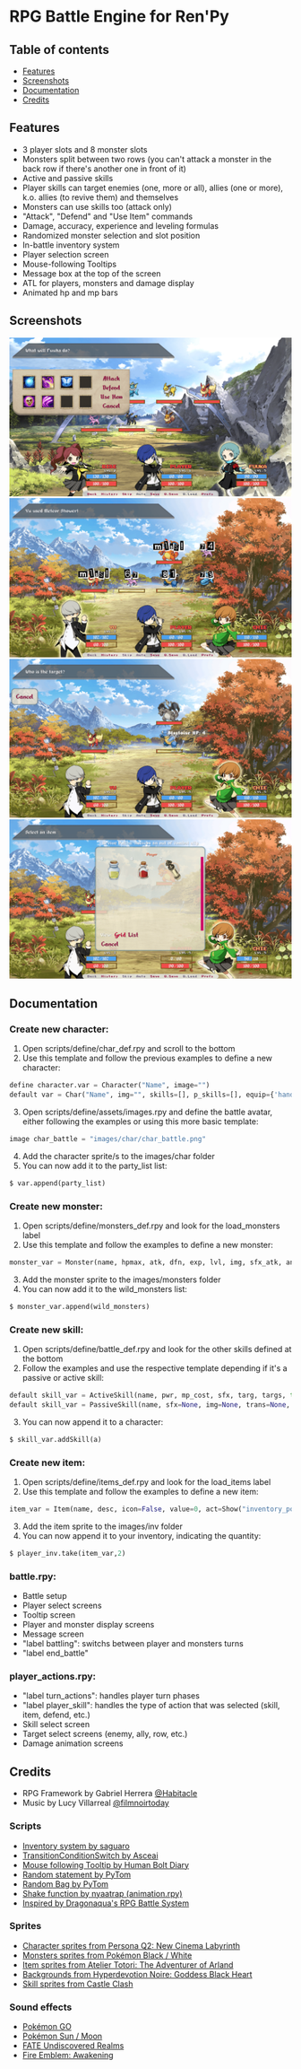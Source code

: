 # RPG Battle Engine for Ren'Py

## Table of contents
* [Features](#features)
* [Screenshots](#screenshots)
* [Documentation](#documentation)
* [Credits](#credits)

## Features
* 3 player slots and 8 monster slots
* Monsters split between two rows (you can't attack a monster in the back row if there's another one in front of it)
* Active and passive skills
* Player skills can target enemies (one, more or all), allies (one or more), k.o. allies (to revive them) and themselves
* Monsters can use skills too (attack only)
* "Attack", "Defend" and "Use Item" commands
* Damage, accuracy, experience and leveling formulas
* Randomized monster selection and slot position
* In-battle inventory system
* Player selection screen
* Mouse-following Tooltips
* Message box at the top of the screen
* ATL for players, monsters and damage display
* Animated hp and mp bars

## Screenshots

![screenshot 1](screenshots/1.png)
![screenshot 2](screenshots/2.png)
![screenshot 3](screenshots/3.png)
![screenshot 4](screenshots/4.png)

## Documentation

### Create new character:
1. Open scripts/define/char_def.rpy and scroll to the bottom
2. Use this template and follow the previous examples to define a new character:
```py
define character.var = Character("Name", image="")
default var = Char("Name", img="", skills=[], p_skills=[], equip={'hand': None, 'head': None, 'chest': None, 'accs': None})
```
3. Open scripts/define/assets/images.rpy and define the battle avatar, either following the examples or using this more basic template:
```py
image char_battle = "images/char/char_battle.png"
```
4. Add the character sprite/s to the images/char folder
5. You can now add it to the party_list list:
```py
$ var.append(party_list)
```

### Create new monster:
1. Open scripts/define/monsters_def.rpy and look for the load_monsters label
2. Use this template and follow the examples to define a new monster:
```py
monster_var = Monster(name, hpmax, atk, dfn, exp, lvl, img, sfx_atk, anim, skills)
```
3. Add the monster sprite to the images/monsters folder
4. You can now add it to the wild_monsters list:
```py
$ monster_var.append(wild_monsters)
```

### Create new skill:
1. Open scripts/define/battle_def.rpy and look for the other skills defined at the bottom
2. Follow the examples and use the respective template depending if it's a passive or active skill:
```py
default skill_var = ActiveSkill(name, pwr, mp_cost, sfx, targ, targs, type='active', trans=None, img=None, back_row=False)`
default skill_var = PassiveSkill(name, sfx=None, img=None, trans=None, lvl=0)
```
3. You can now append it to a character:
```py
$ skill_var.addSkill(a)
```

### Create new item:
1. Open scripts/define/items_def.rpy and look for the load_items label
2. Use this template and follow the examples to define a new item:
```py
item_var = Item(name, desc, icon=False, value=0, act=Show("inventory_popup", message="Nothing happened!"), type="item", recipe=False, tags={})
```
3. Add the item sprite to the images/inv folder
4. You can now append it to your inventory, indicating the quantity:
```py
$ player_inv.take(item_var,2)
```

### battle.rpy:
* Battle setup
* Player select screens
* Tooltip screen
* Player and monster display screens
* Message screen
* "label battling": switchs between player and monsters turns
* "label end_battle"

### player_actions.rpy:
* "label turn_actions": handles player turn phases
* "label player_skill": handles the type of action that was selected (skill, item, defend, etc.)
* Skill select screen
* Target select screens (enemy, ally, row, etc.)
* Damage animation screens

## Credits
* RPG Framework by Gabriel Herrera [@Habitacle](https://github.com/Habitacle)
* Music by Lucy Villarreal [@filmnoirtoday](https://www.instagram.com/filmnoirtoday/)

### Scripts
* [Inventory system by saguaro](https://lemmasoft.renai.us/forums/viewtopic.php?t=25579)
* [TransitionConditionSwitch by Asceai](https://lemmasoft.renai.us/forums/viewtopic.php?t=26612)
* [Mouse following Tooltip by Human Bolt Diary](https://lemmasoft.renai.us/forums/viewtopic.php?t=47205)
* [Random statement by PyTom](https://patreon.renpy.org/three-creator-defined-statements.html)
* [Random Bag by PyTom](https://patreon.renpy.org/python-tricks-2.html)
* [Shake function by nyaatrap (animation.rpy)](https://github.com/nyaatrap/renpy-utilities)
* [Inspired by Dragonaqua's RPG Battle System](https://lemmasoft.renai.us/forums/viewtopic.php?t=57105)

### Sprites
* [Character sprites from Persona Q2: New Cinema Labyrinth](https://www.spriters-resource.com/3ds/personaq2newcinemalabyrinth/sheet/124365/)
* [Monsters sprites from Pokémon Black / White](https://www.spriters-resource.com/ds_dsi/pokemonblackwhite/sheet/34111/)
* [Item sprites from Atelier Totori: The Adventurer of Arland](https://www.spriters-resource.com/playstation_3/ateliertotoritheadventurerofarland/sheet/67913/)
* [Backgrounds from Hyperdevotion Noire: Goddess Black Heart](https://www.spriters-resource.com/pc_computer/hyperdevotionnoire/sheet/78589/)
* [Skill sprites from Castle Clash](https://www.spriters-resource.com/mobile/castleclash/sheet/61773/)

### Sound effects
* [Pokémon GO](https://www.sounds-resource.com/mobile/pokemongo/sound/7823/)
* [Pokémon Sun / Moon](https://www.sounds-resource.com/3ds/pokemonsunmoon/sound/12170/)
* [FATE Undiscovered Realms](https://www.sounds-resource.com/pc_computer/fateundiscoveredrealms/sound/19238/)
* [Fire Emblem: Awakening](https://www.sounds-resource.com/3ds/fireemblemawakening/sound/8431/)
